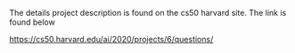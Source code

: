 The details project description is found on the cs50 harvard site. The link is found below

https://cs50.harvard.edu/ai/2020/projects/6/questions/